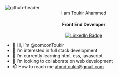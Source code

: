 <img src="https://i.ibb.co/SwkWd1m/github-header.jpg" alt="github-header" border="0">
<div align="center" id="badges>
  <h1>
    Hey there
    <img src="https://media.giphy.com/media/hvRJCLFzcasrR4ia7z/giphy.gif" width="30px"/>
      I am Toukir Ahammed
    </h1>
	  <h4>Front End Developer</h4>
  <a href="https://www.linkedin.com/in/ahmdtoukir/">
    <img src="https://img.shields.io/badge/LinkedIn-blue?style=for-the-badge&logo=linkedin&logoColor=white" alt="LinkedIn Badge"/>
  </a>
</div>
                                                                                                                                


- 👋 Hi, I’m @comconToukir
- 👀 I’m interested in full stack development
- 🌱 I’m currently learning html, css, javascript
- 💞️ I’m looking to collaborate on web development
- 📫 How to reach me ahmdtoukir@gmail.com

<!---
comconToukir/comconToukir is a ✨ special ✨ repository because its `README.md` (this file) appears on your GitHub profile.
You can click the Preview link to take a look at your changes.
--->
